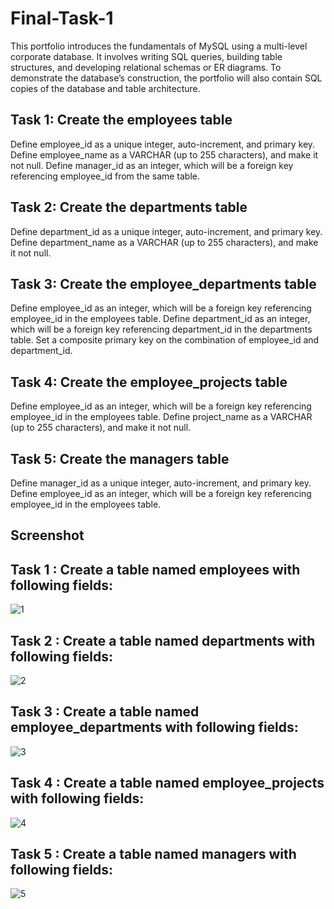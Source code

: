 # Final-Task-1

This portfolio introduces the fundamentals of MySQL using a multi-level corporate database. It involves writing SQL queries, building table structures, and developing relational schemas or ER diagrams. To demonstrate the database’s construction, the portfolio will also contain SQL copies of the database and table architecture.


##  Task 1: Create the employees table
Define employee_id as a unique integer, auto-increment, and primary key.
Define employee_name as a VARCHAR (up to 255 characters), and make it not null.
Define manager_id as an integer, which will be a foreign key referencing employee_id from the same table.


##  Task 2: Create the departments table
Define department_id as a unique integer, auto-increment, and primary key.
Define department_name as a VARCHAR (up to 255 characters), and make it not null.


##  Task 3: Create the employee_departments table
Define employee_id as an integer, which will be a foreign key referencing employee_id in the employees table.
Define department_id as an integer, which will be a foreign key referencing department_id in the departments table.
Set a composite primary key on the combination of employee_id and department_id.


##  Task 4: Create the employee_projects table
Define employee_id as an integer, which will be a foreign key referencing employee_id in the employees table.
Define project_name as a VARCHAR (up to 255 characters), and make it not null.


##  Task 5: Create the managers table
Define manager_id as a unique integer, auto-increment, and primary key.
Define employee_id as an integer, which will be a foreign key referencing employee_id in the employees table.

##  Screenshot

## Task 1 : Create a table named employees with following fields:
![1](https://github.com/user-attachments/assets/f5250fac-5142-4fc4-afff-53c11b3e3d39)


## Task 2 : Create a table named departments with following fields:
![2](https://github.com/user-attachments/assets/76b4e81b-37c4-4917-8823-391d364887e7)


## Task 3 : Create a table named employee_departments with following fields:
![3](https://github.com/user-attachments/assets/3e94607a-77e4-4038-9639-9984547669d7)


## Task 4 : Create a table named employee_projects with following fields:
![4](https://github.com/user-attachments/assets/62917eb7-7a65-4223-8391-256c331dcbb2)


## Task 5 : Create a table named managers with following fields:
![5](https://github.com/user-attachments/assets/a3bcd30e-7145-42fa-b924-cdf41a27760f)






